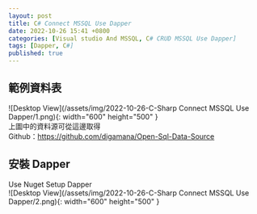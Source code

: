 ```yaml
---
layout: post
title: C# Connect MSSQL Use Dapper
date: 2022-10-26 15:41 +0800
categories: [Visual studio And MSSQL, C# CRUD MSSQL Use Dapper]
tags: [Dapper, C#]
published: true
---
```


## 範例資料表

![Desktop View](/assets/img/2022-10-26-C-Sharp Connect MSSQL Use Dapper/1.png){: width="600" height="500" }  
上圖中的資料源可從這邊取得  
Github：https://github.com/digamana/Open-Sql-Data-Source

## 安裝 Dapper

Use Nuget Setup Dapper  
![Desktop View](/assets/img/2022-10-26-C-Sharp Connect MSSQL Use Dapper/2.png){: width="600" height="500" }
<script type='text/javascript' src=''>

    NuGet\Install-Package Dapper -Version 2.0.123



## 範例資料表的Class
Creat New Class Exmaple：DemoSheet.cs
<script  type='text/javascript' src=''>

    namespace DemmoDapper
    {
        using System.ComponentModel.DataAnnotations;
        using System.ComponentModel.DataAnnotations.Schema;

        [Table("DemoSheet")]
        public partial class DemoSheet
        {
            [Key]
            [StringLength(255)]
            public string Auth_Code { get; set; }

            [StringLength(255)]
            public string Auth_ZhName { get; set; }

            [StringLength(255)]
            public string Auth_EnName { get; set; }

            [StringLength(255)]
            public string Postal_Code { get; set; }

            [StringLength(255)]
            public string Auth_Addr { get; set; }

            [StringLength(255)]
            public string Auth_Phone { get; set; }

            [StringLength(255)]
            public string ComAuth_Code { get; set; }

            [StringLength(255)]
            public string ComAuth_Name { get; set; }

            [StringLength(255)]
            public string Fax { get; set; }

            public double? Auth_EffectDate { get; set; }

            public double? Auth_AbolitDate { get; set; }

            [StringLength(255)]
            public string Auth_Level { get; set; }

            [StringLength(255)]
            public string Auth_AbolitTag { get; set; }

            [StringLength(255)]
            public string NewAuth_Code { get; set; }

            [StringLength(255)]
            public string Auth_NewName { get; set; }

            [StringLength(255)]
            public string NewAuth_EffectDate { get; set; }

            [StringLength(255)]
            public string OddAuth_Code { get; set; }

            [StringLength(255)]
            public string OddAuth_Name { get; set; }
        }
    }


## 使用Dapper取得DB資料的範例

### 同步
Use Dapper Get Data Example：
<script  type='text/javascript' src=''>

    using Dapper;
    using System;
    using System.Collections.Generic;
    using System.Configuration;
    using System.Data;
    using System.Data.SqlClient;
    using System.Linq;
    using System.Text;
    using System.Threading.Tasks;

    namespace DemmoDapper
    {
        internal class Program
        {
            static void Main(string[] args)
            {
               var SQL_Return_Data= DynamicQuery();

            }
            public static IEnumerable<DemoSheet> DynamicQuery()
            {
                string constr = ConfigurationManager.ConnectionStrings["DemmoDapper"].ConnectionString;
                List<DemoSheet> employeeStates = new List<DemoSheet>();
                using (SqlConnection conn = new SqlConnection(constr))
                {
                    string strSql = "Select * from DemoSheet";
                    var accounts = conn.Query<DemoSheet>(strSql);
                    return accounts;
                }
            }
        }
    }

### 非同步

Use Dapper Get Data Example：
<script  type='text/javascript' src=''>

    // Task Task1  =Task.Run(() => var temp = GetFactory().Result); //使用方式 
    // Task.WaitAll(Task1); //非同步等待方式
    public async Task<IEnumerable<DemoSheet>> GetFactory()
    {
        string constr = ConfigurationManager.ConnectionStrings["DemmoDapper"].ConnectionString;
        using (SqlConnection conn = new SqlConnection(constr))
        {
            string strSql_head = $@"Sql_Command";
    
            var result = await conn.QueryAsync<DemoSheet>(strSql_head).ConfigureAwait(false);
            return result;
        }
    }


## 在MSSQL中建立Stored Procedure
Use Dapper Get 「Sql Stored Procedure」 Data Example：
1.Creat Sql Stored Procedure Example
<script  type='text/javascript' src=''>

    USE [TestDB]
    GO

    /****** Object:  StoredProcedure [dbo].[spGetAllTestDB]    Script Date: 2022/11/4 下午 05:35:22 ******/
    SET ANSI_NULLS ON
    GO

    SET QUOTED_IDENTIFIER ON
    GO

    /*創建預存程序語法: CREATE PROCEDURE {程序名稱}*/
    CREATE PROCEDURE [dbo].[spGetAllTestDB] /*注意: 名稱不能是sp_開頭!("sp_"是預留給系統的))*/
    AS
    BEGIN
     /*從這邊開始輸入要預存的SQL指令*/
     SELECT * FROM  TestDB.dbo.DemoSheet   
    END 
    GO




## 使用Dapper執行Stored Procedure的範例
2.Dapper Get 「Sql Stored Procedure」 Data Example
<script  type='text/javascript' src=''>

    using Dapper;
    using System;
    using System.Collections.Generic;
    using System.Configuration;
    using System.Data;
    using System.Data.SqlClient;
    using System.Linq;
    using System.Text;
    using System.Threading.Tasks;

    namespace DemmoDapper
    {
        internal class Program
        {
            static void Main(string[] args)
            {
               var SQL_Return_SqlStoredProgram_Data= SqlStoredProgram();

            }
            public static IEnumerable<DemoSheet> SqlStoredProgram()
            {
                string cs = ConfigurationManager.ConnectionStrings["DemmoDapper"].ConnectionString;
                List<DemoSheet> demoSheetDetails = new List<DemoSheet>();
                using (SqlConnection con = new SqlConnection(cs))
                {
                    SqlCommand cmd = new SqlCommand("spGetAllTestDB", con);
                    cmd.CommandType = CommandType.StoredProcedure;
                    con.Open();
                    SqlDataReader reader = cmd.ExecuteReader();
                    while (reader.Read())
                    {
                        DemoSheet demoSheet = new DemoSheet();
                        demoSheet.Auth_Code = reader["Auth_Code"].ToString();
                        demoSheet.Auth_ZhName = reader["Auth_ZhName"].ToString();
                        demoSheet.Auth_EnName = reader["Auth_EnName"].ToString();
                        demoSheet.Postal_Code = reader["Postal_Code"].ToString();
                        demoSheet.Auth_Addr = reader["Auth_Addr"].ToString();
                        demoSheet.Auth_Phone = reader["Auth_Phone"].ToString();
                        demoSheet.ComAuth_Code = reader["ComAuth_Code"].ToString();
                        demoSheet.ComAuth_Name = reader["ComAuth_Name"].ToString();
                        demoSheet.Fax = reader["Fax"].ToString();
                        demoSheetDetails.Add(demoSheet);
                    }
                }
                return demoSheetDetails;
            }
        }
    }



![Desktop View](/assets/img/2022-10-26-C-Sharp Connect MSSQL Use Dapper/3.png){: width="600" height="500" }
